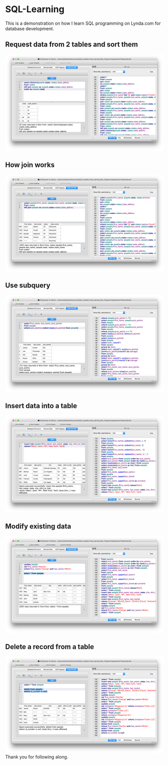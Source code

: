 # SQL-Learning
This is a demonstration on how I learn SQL programming on Lynda.com for database development.
## Request data from 2 tables and sort them
![Alt text](/SQL-order-by.png?raw=true "Optional Title")
## How join works
![Alt text](/SQL-join.png?raw=true "Optional Title")
## Use subquery
![Alt text](/SQL-subquery.png?raw=true "Optional Title")
## Insert data into a table
![Alt text](/SQL-insert-data.png?raw=true "Optional Title")
## Modify existing data
![Alt text](/SQL-modify-data.png?raw=true "Optional Title")
## Delete a record from a table
![Alt text](/SQL-delete-data.png?raw=true "Optional Title")
Thank you for following along.
